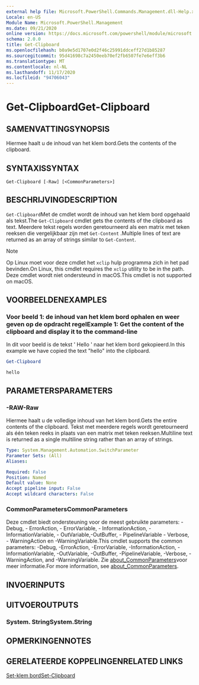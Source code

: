 ```yaml
---
external help file: Microsoft.PowerShell.Commands.Management.dll-Help.xml
Locale: en-US
Module Name: Microsoft.PowerShell.Management
ms.date: 09/21/2020
online version: https://docs.microsoft.com/powershell/module/microsoft.powershell.management/get-clipboard?view=powershell-7.2&WT.mc_id=ps-gethelp
schema: 2.0.0
title: Get-Clipboard
ms.openlocfilehash: b0a9e5d1707e0d2f46c25991ddceff27d1b85287
ms.sourcegitcommit: 95d41698c7a2450eeb70ef2fb6507fe7e6eff3b6
ms.translationtype: MT
ms.contentlocale: nl-NL
ms.lasthandoff: 11/17/2020
ms.locfileid: "94706043"
---
```

# <span data-ttu-id="24f35-102">Get-Clipboard</span><span class="sxs-lookup"><span data-stu-id="24f35-102">Get-Clipboard</span></span>

## <span data-ttu-id="24f35-103">SAMENVATTING</span><span class="sxs-lookup"><span data-stu-id="24f35-103">SYNOPSIS</span></span>
<span data-ttu-id="24f35-104">Hiermee haalt u de inhoud van het klem bord.</span><span class="sxs-lookup"><span data-stu-id="24f35-104">Gets the contents of the clipboard.</span></span>

## <span data-ttu-id="24f35-105">SYNTAXIS</span><span class="sxs-lookup"><span data-stu-id="24f35-105">SYNTAX</span></span>

```
Get-Clipboard [-Raw] [<CommonParameters>]
```

## <span data-ttu-id="24f35-106">BESCHRIJVING</span><span class="sxs-lookup"><span data-stu-id="24f35-106">DESCRIPTION</span></span>

<span data-ttu-id="24f35-107">`Get-Clipboard`Met de cmdlet wordt de inhoud van het klem bord opgehaald als tekst.</span><span class="sxs-lookup"><span data-stu-id="24f35-107">The `Get-Clipboard` cmdlet gets the contents of the clipboard as text.</span></span> <span data-ttu-id="24f35-108">Meerdere tekst regels worden geretourneerd als een matrix met teken reeksen die vergelijkbaar zijn met `Get-Content` .</span><span class="sxs-lookup"><span data-stu-id="24f35-108">Multiple lines of text are returned as an array of strings similar to `Get-Content`.</span></span>

> [!NOTE]
> <span data-ttu-id="24f35-109">Op Linux moet voor deze cmdlet het `xclip` hulp programma zich in het pad bevinden.</span><span class="sxs-lookup"><span data-stu-id="24f35-109">On Linux, this cmdlet requires the `xclip` utility to be in the path.</span></span> <span data-ttu-id="24f35-110">Deze cmdlet wordt niet ondersteund in macOS.</span><span class="sxs-lookup"><span data-stu-id="24f35-110">This cmdlet is not supported on macOS.</span></span>

## <span data-ttu-id="24f35-111">VOORBEELDEN</span><span class="sxs-lookup"><span data-stu-id="24f35-111">EXAMPLES</span></span>

### <span data-ttu-id="24f35-112">Voor beeld 1: de inhoud van het klem bord ophalen en weer geven op de opdracht regel</span><span class="sxs-lookup"><span data-stu-id="24f35-112">Example 1: Get the content of the clipboard and display it to the command-line</span></span>

<span data-ttu-id="24f35-113">In dit voor beeld is de tekst ' Hello ' naar het klem bord gekopieerd.</span><span class="sxs-lookup"><span data-stu-id="24f35-113">In this example we have copied the text "hello" into the clipboard.</span></span>

```powershell
Get-Clipboard
```

```Output
hello
```

## <span data-ttu-id="24f35-114">PARAMETERS</span><span class="sxs-lookup"><span data-stu-id="24f35-114">PARAMETERS</span></span>

### <span data-ttu-id="24f35-115">-RAW</span><span class="sxs-lookup"><span data-stu-id="24f35-115">-Raw</span></span>

<span data-ttu-id="24f35-116">Hiermee haalt u de volledige inhoud van het klem bord.</span><span class="sxs-lookup"><span data-stu-id="24f35-116">Gets the entire contents of the clipboard.</span></span> <span data-ttu-id="24f35-117">Tekst met meerdere regels wordt geretourneerd als één teken reeks in plaats van een matrix met teken reeksen.</span><span class="sxs-lookup"><span data-stu-id="24f35-117">Multiline text is returned as a single multiline string rather than an array of strings.</span></span>

```yaml
Type: System.Management.Automation.SwitchParameter
Parameter Sets: (All)
Aliases:

Required: False
Position: Named
Default value: None
Accept pipeline input: False
Accept wildcard characters: False
```

### <span data-ttu-id="24f35-118">CommonParameters</span><span class="sxs-lookup"><span data-stu-id="24f35-118">CommonParameters</span></span>

<span data-ttu-id="24f35-119">Deze cmdlet biedt ondersteuning voor de meest gebruikte parameters: -Debug, - ErrorAction, - ErrorVariable, - InformationAction, -InformationVariable, - OutVariable,-OutBuffer, - PipelineVariable - Verbose, - WarningAction en -WarningVariable.</span><span class="sxs-lookup"><span data-stu-id="24f35-119">This cmdlet supports the common parameters: -Debug, -ErrorAction, -ErrorVariable, -InformationAction, -InformationVariable, -OutVariable, -OutBuffer, -PipelineVariable, -Verbose, -WarningAction, and -WarningVariable.</span></span> <span data-ttu-id="24f35-120">Zie [about_CommonParameters](https://go.microsoft.com/fwlink/?LinkID=113216)voor meer informatie.</span><span class="sxs-lookup"><span data-stu-id="24f35-120">For more information, see [about_CommonParameters](https://go.microsoft.com/fwlink/?LinkID=113216).</span></span>

## <span data-ttu-id="24f35-121">INVOER</span><span class="sxs-lookup"><span data-stu-id="24f35-121">INPUTS</span></span>

## <span data-ttu-id="24f35-122">UITVOER</span><span class="sxs-lookup"><span data-stu-id="24f35-122">OUTPUTS</span></span>

### <span data-ttu-id="24f35-123">System. String</span><span class="sxs-lookup"><span data-stu-id="24f35-123">System.String</span></span>

## <span data-ttu-id="24f35-124">OPMERKINGEN</span><span class="sxs-lookup"><span data-stu-id="24f35-124">NOTES</span></span>

## <span data-ttu-id="24f35-125">GERELATEERDE KOPPELINGEN</span><span class="sxs-lookup"><span data-stu-id="24f35-125">RELATED LINKS</span></span>

[<span data-ttu-id="24f35-126">Set-klem bord</span><span class="sxs-lookup"><span data-stu-id="24f35-126">Set-Clipboard</span></span>](Set-Clipboard.md)
